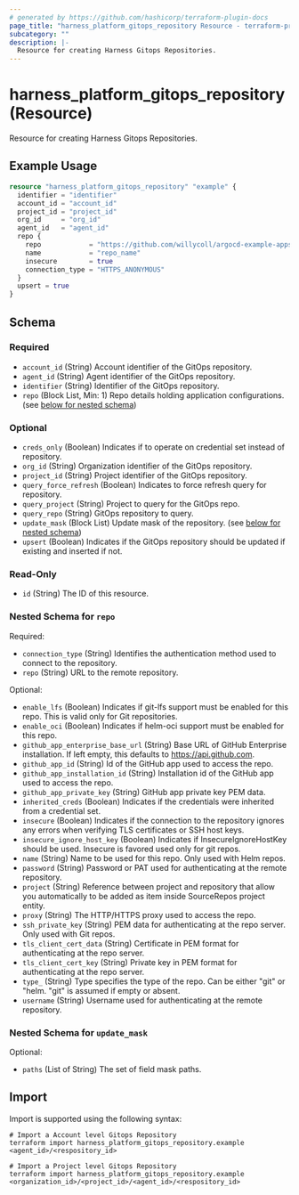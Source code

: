 ```yaml
---
# generated by https://github.com/hashicorp/terraform-plugin-docs
page_title: "harness_platform_gitops_repository Resource - terraform-provider-harness"
subcategory: ""
description: |-
  Resource for creating Harness Gitops Repositories.
---
```


# harness_platform_gitops_repository (Resource)

Resource for creating Harness Gitops Repositories.

## Example Usage

```terraform
resource "harness_platform_gitops_repository" "example" {
  identifier = "identifier"
  account_id = "account_id"
  project_id = "project_id"
  org_id     = "org_id"
  agent_id   = "agent_id"
  repo {
    repo            = "https://github.com/willycoll/argocd-example-apps.git"
    name            = "repo_name"
    insecure        = true
    connection_type = "HTTPS_ANONYMOUS"
  }
  upsert = true
}
```

<!-- schema generated by tfplugindocs -->
## Schema

### Required

- `account_id` (String) Account identifier of the GitOps repository.
- `agent_id` (String) Agent identifier of the GitOps repository.
- `identifier` (String) Identifier of the GitOps repository.
- `repo` (Block List, Min: 1) Repo details holding application configurations. (see [below for nested schema](#nestedblock--repo))

### Optional

- `creds_only` (Boolean) Indicates if to operate on credential set instead of repository.
- `org_id` (String) Organization identifier of the GitOps repository.
- `project_id` (String) Project identifier of the GitOps repository.
- `query_force_refresh` (Boolean) Indicates to force refresh query for repository.
- `query_project` (String) Project to query for the GitOps repo.
- `query_repo` (String) GitOps repository to query.
- `update_mask` (Block List) Update mask of the repository. (see [below for nested schema](#nestedblock--update_mask))
- `upsert` (Boolean) Indicates if the GitOps repository should be updated if existing and inserted if not.

### Read-Only

- `id` (String) The ID of this resource.

<a id="nestedblock--repo"></a>
### Nested Schema for `repo`

Required:

- `connection_type` (String) Identifies the authentication method used to connect to the repository.
- `repo` (String) URL to the remote repository.

Optional:

- `enable_lfs` (Boolean) Indicates if git-lfs support must be enabled for this repo. This is valid only for Git repositories.
- `enable_oci` (Boolean) Indicates if helm-oci support must be enabled for this repo.
- `github_app_enterprise_base_url` (String) Base URL of GitHub Enterprise installation. If left empty, this defaults to https://api.github.com.
- `github_app_id` (String) Id of the GitHub app used to access the repo.
- `github_app_installation_id` (String) Installation id of the GitHub app used to access the repo.
- `github_app_private_key` (String) GitHub app private key PEM data.
- `inherited_creds` (Boolean) Indicates if the credentials were inherited from a credential set.
- `insecure` (Boolean) Indicates if the connection to the repository ignores any errors when verifying TLS certificates or SSH host keys.
- `insecure_ignore_host_key` (Boolean) Indicates if InsecureIgnoreHostKey should be used. Insecure is favored used only for git repos.
- `name` (String) Name to be used for this repo. Only used with Helm repos.
- `password` (String) Password or PAT used for authenticating at the remote repository.
- `project` (String) Reference between project and repository that allow you automatically to be added as item inside SourceRepos project entity.
- `proxy` (String) The HTTP/HTTPS proxy used to access the repo.
- `ssh_private_key` (String) PEM data for authenticating at the repo server. Only used with Git repos.
- `tls_client_cert_data` (String) Certificate in PEM format for authenticating at the repo server.
- `tls_client_cert_key` (String) Private key in PEM format for authenticating at the repo server.
- `type_` (String) Type specifies the type of the repo. Can be either "git" or "helm. "git" is assumed if empty or absent.
- `username` (String) Username used for authenticating at the remote repository.


<a id="nestedblock--update_mask"></a>
### Nested Schema for `update_mask`

Optional:

- `paths` (List of String) The set of field mask paths.

## Import

Import is supported using the following syntax:

```shell
# Import a Account level Gitops Repository
terraform import harness_platform_gitops_repository.example <agent_id>/<respository_id>

# Import a Project level Gitops Repository
terraform import harness_platform_gitops_repository.example <organization_id>/<project_id>/<agent_id>/<respository_id>
```
